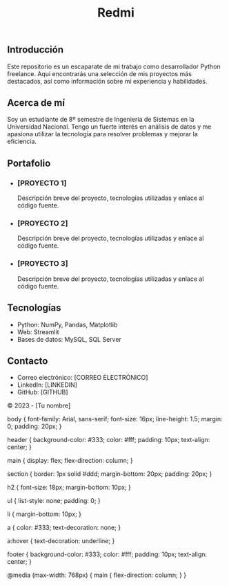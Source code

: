 <!DOCTYPE html>
<html lang="es">
<head>
    <meta charset="UTF-8">
    <title>Redmi</title>
    <link rel="stylesheet" href="style.css">
</head>
<body>
    <header>
        <h1>Redmi</h1>
    </header>
    <main>
        <section id="introduccion">
            <h2>Introducción</h2>
            <p>Este repositorio es un escaparate de mi trabajo como desarrollador Python freelance. Aquí encontrarás una selección de mis proyectos más destacados, así como información sobre mi experiencia y habilidades.</p>
        </section>
        <section id="acerca-de-mi">
            <h2>Acerca de mí</h2>
            <p>Soy un estudiante de 8º semestre de Ingeniería de Sistemas en la Universidad Nacional. Tengo un fuerte interés en análisis de datos y me apasiona utilizar la tecnología para resolver problemas y mejorar la eficiencia.</p>
        </section>
        <section id="portafolio">
            <h2>Portafolio</h2>
            <ul>
                <li>
                    <h3>[PROYECTO 1]</h3>
                    <p>Descripción breve del proyecto, tecnologías utilizadas y enlace al código fuente.</p>
                </li>
                <li>
                    <h3>[PROYECTO 2]</h3>
                    <p>Descripción breve del proyecto, tecnologías utilizadas y enlace al código fuente.</p>
                </li>
                <li>
                    <h3>[PROYECTO 3]</h3>
                    <p>Descripción breve del proyecto, tecnologías utilizadas y enlace al código fuente.</p>
                </li>
            </ul>
        </section>
        <section id="tecnologías">
            <h2>Tecnologías</h2>
            <ul>
                <li>Python: NumPy, Pandas, Matplotlib</li>
                <li>Web: Streamlit</li>
                <li>Bases de datos: MySQL, SQL Server</li>
            </ul>
        </section>
        <section id="contacto">
            <h2>Contacto</h2>
            <ul>
                <li>Correo electrónico: [CORREO ELECTRÓNICO]</li>
                <li>LinkedIn: [LINKEDIN]</li>
                <li>GitHub: [GITHUB]</li>
            </ul>
        </section>
    </main>
    <footer>
        <p>&copy; 2023 - [Tu nombre]</p>
    </footer>
</body>
</html>

body {
    font-family: Arial, sans-serif;
    font-size: 16px;
    line-height: 1.5;
    margin: 0;
    padding: 20px;
}

header {
    background-color: #333;
    color: #fff;
    padding: 10px;
    text-align: center;
}

main {
    display: flex;
    flex-direction: column;
}

section {
    border: 1px solid #ddd;
    margin-bottom: 20px;
    padding: 20px;
}

h2 {
    font-size: 18px;
    margin-bottom: 10px;
}

ul {
    list-style: none;
    padding: 0;
}

li {
    margin-bottom: 10px;
}

a {
    color: #333;
    text-decoration: none;
}

a:hover {
    text-decoration: underline;
}

footer {
    background-color: #333;
    color: #fff;
    padding: 10px;
    text-align: center;
}

@media (max-width: 768px) {
    main {
        flex-direction: column;
    }
}
